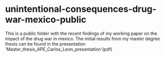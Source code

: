 # unintentional-consequences-drug-war-mexico-public
This is a public folder with the recent findings of my working paper on the impact of the drug war in mexico. The initial results from my master degree thesis can be found in the presentation 'Master_thesis_APE_Carlos_Leon_presentation'(pdf)
